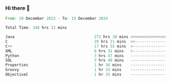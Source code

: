 ### Hi there 👋

<!--
**luoxuanzao/luoxuanzao** is a ✨ _special_ ✨ repository because its `README.md` (this file) appears on your GitHub profile.

Here are some ideas to get you started:

- 🔭 I’m currently working on ...
- 🌱 I’m currently learning ...
- 👯 I’m looking to collaborate on ...
- 🤔 I’m looking for help with ...
- 💬 Ask me about ...
- 📫 How to reach me: ...
- 😄 Pronouns: ...
- ⚡ Fun fact: ...
-->

<!--START_SECTION:waka-->

```rust
From: 20 December 2023 - To: 19 December 2024

Total Time: 348 hrs 33 mins

Java                                   272 hrs 30 mins >>>>>>>>>>>>>>>>>>>>-----   78.16 %
C                                      29 hrs 21 mins  >>-----------------------   08.42 %
C++                                    17 hrs 55 mins  >------------------------   05.14 %
XML                                    8 hrs 31 mins   >------------------------   02.44 %
Python                                 3 hrs 47 mins   -------------------------   01.09 %
SQL                                    3 hrs 46 mins   -------------------------   01.08 %
Properties                             1 hr 36 mins    -------------------------   00.46 %
Groovy                                 1 hr 33 mins    -------------------------   00.45 %
ObjectiveC                             1 hr 25 mins    -------------------------   00.41 %
```

<!--END_SECTION:waka-->